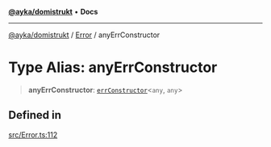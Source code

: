 [**@ayka/domistrukt**](../../../README.md) • **Docs**

***

[@ayka/domistrukt](../../../globals.md) / [Error](../README.md) / anyErrConstructor

# Type Alias: anyErrConstructor

> **anyErrConstructor**: [`errConstructor`](errConstructor.md)\<`any`, `any`\>

## Defined in

[src/Error.ts:112](https://github.com/AndreyMork/domistrukt/blob/9b256ecb394491e3c3ce021e778be2c15de76c25/src/Error.ts#L112)
